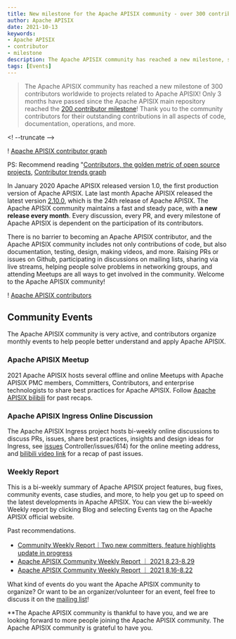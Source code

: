 ```yaml
---
title: New milestone for the Apache APISIX community - over 300 contributors worldwide!
author: Apache APISIX
date: 2021-10-13
keywords: 
- Apache APISIX
- contributor
- milestone
description: The Apache APISIX community has reached a new milestone, surpassing 300 contributors worldwide to projects related to Apache APISIX!
tags: [Events]
---
```


> The Apache APISIX community has reached a new milestone of 300 contributors worldwide to projects related to Apache APISIX! Only 3 months have passed since the Apache APISIX main repository reached the [200 contributor milestone](https://apisix.apache.org/blog/2021/07/06/celebrate-200-contributors/)! Thank you to the community contributors for their outstanding contributions in all aspects of code, documentation, operations, and more.

<! --truncate -->

! [Apache APISIX contributor graph](https://static.apiseven.com/202108/1634110612788-576eb5ea-d574-4d8e-891c-8f9fc90d955a.png)

PS: Recommend reading "[Contributors, the golden metric of open source projects](https://apisix.apache.org/zh/blog/2021/08/14/contributors-the-golden-metric-of-openSource-projects-en), [Contributor trends graph](https://github.com/api7/contributor-graph)

In January 2020 Apache APISIX released version 1.0, the first production version of Apache APISIX. Late last month Apache APISIX released the latest version [2.10.0](https://apisix.apache.org/zh/blog/2021/09/29/release-apache-apisix-2.10/), which is the 24th release of Apache APISIX. The Apache APISIX community maintains a fast and steady pace, with **a new release every month**. Every discussion, every PR, and every milestone of Apache APISIX is dependent on the participation of its contributors.

There is no barrier to becoming an Apache APISIX contributor, and the Apache APISIX community includes not only contributions of code, but also documentation, testing, design, making videos, and more. Raising PRs or issues on Github, participating in discussions on mailing lists, sharing via live streams, helping people solve problems in networking groups, and attending Meetups are all ways to get involved in the community. Welcome to the Apache APISIX community!

! [Apache APISIX contributors](https://static.apiseven.com/202108/1634110807125-883173f0-ddb2-4ad0-aafe-073a669bb7a0.jpg)

## Community Events

The Apache APISIX community is very active, and contributors organize monthly events to help people better understand and apply Apache APISIX.

### Apache APISIX Meetup

2021 Apache APISIX hosts several offline and online Meetups with Apache APISIX PMC members, Committers, Contributors, and enterprise technologists to share best practices for Apache APISIX.
Follow [Apache APISIX bilibili](https://space.bilibili.com/551921247) for past recaps.

### Apache APISIX Ingress Online Discussion

The Apache APISIX Ingress project hosts bi-weekly online discussions to discuss PRs, issues, share best practices, insights and design ideas for Ingress, see [issues](https://github.com/apache/apisix-ingress-) Controller/issues/614) for the online meeting address, and [bilibili video link](https://space.bilibili.com/551921247) for a recap of past issues.

### Weekly Report

This is a bi-weekly summary of Apache APISIX project features, bug fixes, community events, case studies, and more, to help you get up to speed on the latest developments in Apache APISIX.
You can view the bi-weekly Weekly report by clicking Blog and selecting Events tag on the Apache APISIX official website.

Past recommendations.

- [Community Weekly Report｜Two new committers, feature highlights update in progress](https://apisix.apache.org/zh/blog/2021/09/15/weekly-report)
- [Apache APISIX Community Weekly Report ｜ 2021 8.23-8.29](https://apisix.apache.org/zh/blog/2021/08/30/weekly-report)
- [Apache APISIX Community Weekly Report ｜ 2021 8.16-8.22](https://apisix.apache.org/zh/blog/2021/08/23/weekly-report)

What kind of events do you want the Apache APISIX community to organize? Or want to be an organizer/volunteer for an event, feel free to discuss it on the [mailing list](https://apisix.apache.org/zh/docs/general/subscribe-guide)!

**The Apache APISIX community is thankful to have you, and we are looking forward to more people joining the Apache APISIX community. The Apache APISIX community is grateful to have you.
